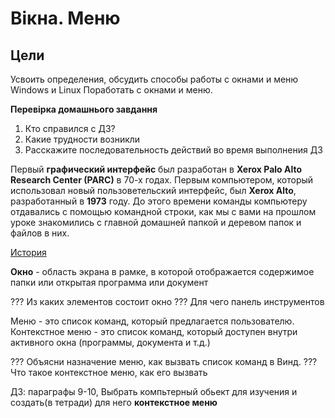 # Вікна. Меню
## Цели
Усвоить определения, обсудить способы работы с окнами и меню Windows и Linux
Поработать с окнами и меню.

**Перевірка домашнього завдання**
1. Кто справился с ДЗ?
2. Какие трудности возникли
3. Расскажите последовательность действий во время выполнения ДЗ

Первый **графический интерфейс** был разработан в **Xerox Palo Alto Research Center (PARC)** в 70-х годах. Первым компьютером, который использовал новый пользоветельский интерфейс, был **Xerox Alto**, разработанный в **1973** году. До этого времени команды компьютеру отдавались с помощью командной строки, как мы с вами на прошлом уроке знакомились с главной домашней папкой и деревом папок и файлов в них.

 [История](https://www.white-windows.ru/evolyutsiya-graficheskih-interfejsov-operatsionnyh-sistem-ot-xerox-alto-do-windows/)

 **Окно** - область экрана в рамке, в которой отображается содержимое папки или открытая программа
 или документ

??? Из каких элементов состоит окно
??? Для чего панель инструментов

Меню - это список команд, который предлагается пользователю.
Контекстное меню - это список команд, который доступен внутри активного окна (программы, документа и т.д.) 

??? Объясни назначение меню, как вызвать список команд в Винд.
??? Что такое контекстное меню, как его вызвать

ДЗ: параграфы 9-10, Выбрать компьтерный обьект для изучения и создать(в тетради) для него **контекстное меню**

